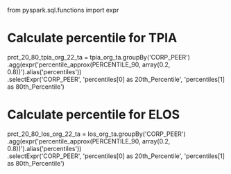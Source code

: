 from pyspark.sql.functions import expr

# Calculate percentile for TPIA
prct_20_80_tpia_org_22_ta = tpia_org_ta.groupBy('CORP_PEER') \
    .agg(expr('percentile_approx(PERCENTILE_90, array(0.2, 0.8))').alias('percentiles')) \
    .selectExpr('CORP_PEER', 'percentiles[0] as 20th_Percentile', 'percentiles[1] as 80th_Percentile')

# Calculate percentile for ELOS
prct_20_80_los_org_22_ta = los_org_ta.groupBy('CORP_PEER') \
    .agg(expr('percentile_approx(PERCENTILE_90, array(0.2, 0.8))').alias('percentiles')) \
    .selectExpr('CORP_PEER', 'percentiles[0] as 20th_Percentile', 'percentiles[1] as 80th_Percentile')
